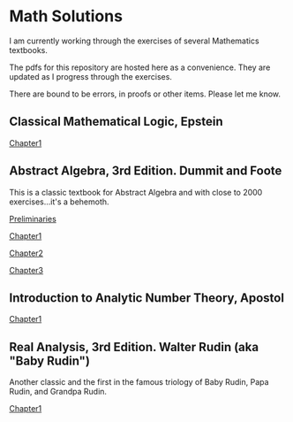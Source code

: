 # Math Solutions

I am currently working through the exercises of several Mathematics textbooks.

The pdfs for this repository are hosted here as a convenience.  They are updated as I progress through the exercises.

There are bound to be errors, in proofs or other items. Please let me know.

## Classical Mathematical Logic, Epstein

[Chapter1](classical_mathematical_logic_epstein/classical_mathematical_logic_chapter1.pdf)

## Abstract Algebra, 3rd Edition. Dummit and Foote

This is a classic textbook for Abstract Algebra and with close to 2000 exercises...it's a behemoth.

[Preliminaries](abstract_algebra_dummit_foote/abstract_algebra_dummit_foote_preliminaries.pdf)

[Chapter1](abstract_algebra_dummit_foote/abstract_algebra_dummit_foote_chapter1.pdf)

[Chapter2](abstract_algebra_dummit_foote/abstract_algebra_dummit_foote_chapter2.pdf)

[Chapter3](abstract_algebra_dummit_foote/abstract_algebra_dummit_foote_chapter3.pdf)

## Introduction to Analytic Number Theory, Apostol

[Chapter1](introduction_to_analytic_number_theory_apostol/introduction_to_analytic_number_theory_apostol_chapter1.pdf)

## Real Analysis, 3rd Edition. Walter Rudin (aka "Baby Rudin")

Another classic and the first in the famous triology of Baby Rudin, Papa Rudin, and Grandpa Rudin.

[Chapter1](baby_rudin_3ed/baby_rudin_3ed_chapter1.pdf)


